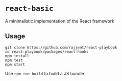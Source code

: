 # `react-basic`

A minimalistic implementation of the React framework

## Usage

```
git clone https://github.com/rajjeet/react-playbook
cd react-playbook/packages/react-hooks
npm install
npm test
npm start
```
    
Use `npm run build` to build a JS bundle